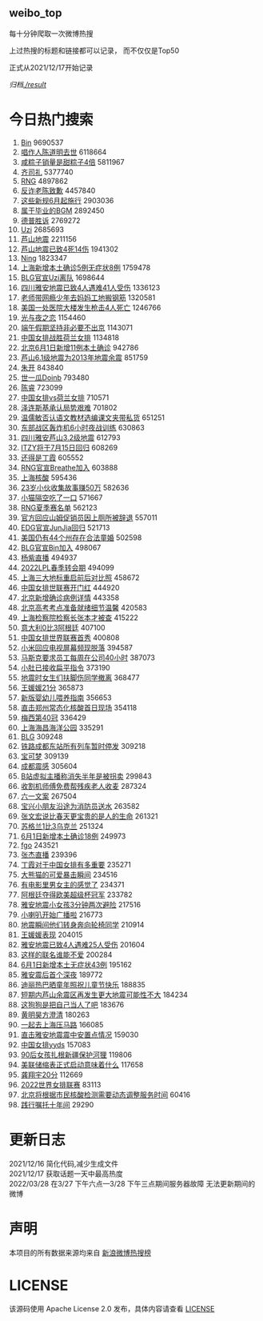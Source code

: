 weibo_top  
---
每十分钟爬取一次微博热搜  

上过热搜的标题和链接都可以记录， 而不仅仅是Top50

正式从2021/12/17开始记录  

*归档[./result](./result/)*

# 今日热门搜索  
1. [Bin](https://s.weibo.com//weibo?q=Bin&Refer=top) 9690537
2. [唱作人陈道明去世](https://s.weibo.com//weibo?q=%23%E5%94%B1%E4%BD%9C%E4%BA%BA%E9%99%88%E9%81%93%E6%98%8E%E5%8E%BB%E4%B8%96%23&Refer=top) 6118664
3. [咸粽子销量是甜粽子4倍](https://s.weibo.com//weibo?q=%23%E5%92%B8%E7%B2%BD%E5%AD%90%E9%94%80%E9%87%8F%E6%98%AF%E7%94%9C%E7%B2%BD%E5%AD%904%E5%80%8D%23&Refer=top) 5811967
4. [齐司礼](https://s.weibo.com//weibo?q=%E9%BD%90%E5%8F%B8%E7%A4%BC&Refer=top) 5377740
5. [RNG](https://s.weibo.com//weibo?q=%23RNG%23&Refer=top) 4897862
6. [反诈老陈致歉](https://s.weibo.com//weibo?q=%23%E5%8F%8D%E8%AF%88%E8%80%81%E9%99%88%E8%87%B4%E6%AD%89%23&Refer=top) 4457840
7. [这些新规6月起施行](https://s.weibo.com//weibo?q=%23%E8%BF%99%E4%BA%9B%E6%96%B0%E8%A7%846%E6%9C%88%E8%B5%B7%E6%96%BD%E8%A1%8C%23&Refer=top) 2903036
8. [属于毕业的BGM](https://s.weibo.com//weibo?q=%23%E5%B1%9E%E4%BA%8E%E6%AF%95%E4%B8%9A%E7%9A%84BGM%23&Refer=top) 2892450
9. [德普胜诉](https://s.weibo.com//weibo?q=%23%E5%BE%B7%E6%99%AE%E8%83%9C%E8%AF%89%23&Refer=top) 2769272
10. [Uzi](https://s.weibo.com//weibo?q=Uzi&Refer=top) 2685693
11. [芦山地震](https://s.weibo.com//weibo?q=%23%E8%8A%A6%E5%B1%B1%E5%9C%B0%E9%9C%87%23&Refer=top) 2211156
12. [芦山地震已致4死14伤](https://s.weibo.com//weibo?q=%23%E8%8A%A6%E5%B1%B1%E5%9C%B0%E9%9C%87%E5%B7%B2%E8%87%B44%E6%AD%BB14%E4%BC%A4%23&Refer=top) 1941302
13. [Ning](https://s.weibo.com//weibo?q=Ning&Refer=top) 1823347
14. [上海新增本土确诊5例无症状8例](https://s.weibo.com//weibo?q=%23%E4%B8%8A%E6%B5%B7%E6%96%B0%E5%A2%9E%E6%9C%AC%E5%9C%9F%E7%A1%AE%E8%AF%8A5%E4%BE%8B%E6%97%A0%E7%97%87%E7%8A%B68%E4%BE%8B%23&Refer=top) 1759478
15. [BLG官宣Uzi离队](https://s.weibo.com//weibo?q=%23BLG%E5%AE%98%E5%AE%A3Uzi%E7%A6%BB%E9%98%9F%23&Refer=top) 1698644
16. [四川雅安地震已致4人遇难41人受伤](https://s.weibo.com//weibo?q=%23%E5%9B%9B%E5%B7%9D%E9%9B%85%E5%AE%89%E5%9C%B0%E9%9C%87%E5%B7%B2%E8%87%B44%E4%BA%BA%E9%81%87%E9%9A%BE41%E4%BA%BA%E5%8F%97%E4%BC%A4%23&Refer=top) 1336123
17. [老师带网瘾少年去妈妈工地搬钢筋](https://s.weibo.com//weibo?q=%23%E8%80%81%E5%B8%88%E5%B8%A6%E7%BD%91%E7%98%BE%E5%B0%91%E5%B9%B4%E5%8E%BB%E5%A6%88%E5%A6%88%E5%B7%A5%E5%9C%B0%E6%90%AC%E9%92%A2%E7%AD%8B%23&Refer=top) 1320581
18. [美国一处医院大楼发生枪击4人死亡](https://s.weibo.com//weibo?q=%23%E7%BE%8E%E5%9B%BD%E4%B8%80%E5%A4%84%E5%8C%BB%E9%99%A2%E5%A4%A7%E6%A5%BC%E5%8F%91%E7%94%9F%E6%9E%AA%E5%87%BB4%E4%BA%BA%E6%AD%BB%E4%BA%A1%23&Refer=top) 1246766
19. [光与夜之恋](https://s.weibo.com//weibo?q=%E5%85%89%E4%B8%8E%E5%A4%9C%E4%B9%8B%E6%81%8B&Refer=top) 1154460
20. [端午假期坚持非必要不出京](https://s.weibo.com//weibo?q=%23%E7%AB%AF%E5%8D%88%E5%81%87%E6%9C%9F%E5%9D%9A%E6%8C%81%E9%9D%9E%E5%BF%85%E8%A6%81%E4%B8%8D%E5%87%BA%E4%BA%AC%23&Refer=top) 1143071
21. [中国女排战胜荷兰女排](https://s.weibo.com//weibo?q=%23%E4%B8%AD%E5%9B%BD%E5%A5%B3%E6%8E%92%E6%88%98%E8%83%9C%E8%8D%B7%E5%85%B0%E5%A5%B3%E6%8E%92%23&Refer=top) 1134818
22. [北京6月1日新增11例本土确诊](https://s.weibo.com//weibo?q=%23%E5%8C%97%E4%BA%AC6%E6%9C%881%E6%97%A5%E6%96%B0%E5%A2%9E11%E4%BE%8B%E6%9C%AC%E5%9C%9F%E7%A1%AE%E8%AF%8A%23&Refer=top) 942786
23. [芦山6.1级地震为2013年地震余震](https://s.weibo.com//weibo?q=%23%E8%8A%A6%E5%B1%B16.1%E7%BA%A7%E5%9C%B0%E9%9C%87%E4%B8%BA2013%E5%B9%B4%E5%9C%B0%E9%9C%87%E4%BD%99%E9%9C%87%23&Refer=top) 851759
24. [朱开](https://s.weibo.com//weibo?q=%E6%9C%B1%E5%BC%80&Refer=top) 843840
25. [世一瓜Doinb](https://s.weibo.com//weibo?q=%23%E4%B8%96%E4%B8%80%E7%93%9CDoinb%23&Refer=top) 793480
26. [陈睿](https://s.weibo.com//weibo?q=%E9%99%88%E7%9D%BF&Refer=top) 723099
27. [中国女排vs荷兰女排](https://s.weibo.com//weibo?q=%23%E4%B8%AD%E5%9B%BD%E5%A5%B3%E6%8E%92vs%E8%8D%B7%E5%85%B0%E5%A5%B3%E6%8E%92%23&Refer=top) 710571
28. [泽连斯基承认局势艰难](https://s.weibo.com//weibo?q=%23%E6%B3%BD%E8%BF%9E%E6%96%AF%E5%9F%BA%E6%89%BF%E8%AE%A4%E5%B1%80%E5%8A%BF%E8%89%B0%E9%9A%BE%23&Refer=top) 701802
29. [温儒敏否认语文教材选编课文夹带私货](https://s.weibo.com//weibo?q=%23%E6%B8%A9%E5%84%92%E6%95%8F%E5%90%A6%E8%AE%A4%E8%AF%AD%E6%96%87%E6%95%99%E6%9D%90%E9%80%89%E7%BC%96%E8%AF%BE%E6%96%87%E5%A4%B9%E5%B8%A6%E7%A7%81%E8%B4%A7%23&Refer=top) 651251
30. [东部战区轰炸机6小时夜战训练](https://s.weibo.com//weibo?q=%23%E4%B8%9C%E9%83%A8%E6%88%98%E5%8C%BA%E8%BD%B0%E7%82%B8%E6%9C%BA6%E5%B0%8F%E6%97%B6%E5%A4%9C%E6%88%98%E8%AE%AD%E7%BB%83%23&Refer=top) 630863
31. [四川雅安芦山3.2级地震](https://s.weibo.com//weibo?q=%23%E5%9B%9B%E5%B7%9D%E9%9B%85%E5%AE%89%E8%8A%A6%E5%B1%B13.2%E7%BA%A7%E5%9C%B0%E9%9C%87%23&Refer=top) 612793
32. [ITZY将于7月15日回归](https://s.weibo.com//weibo?q=%23ITZY%E5%B0%86%E4%BA%8E7%E6%9C%8815%E6%97%A5%E5%9B%9E%E5%BD%92%23&Refer=top) 608269
33. [还得是丁霞](https://s.weibo.com//weibo?q=%23%E8%BF%98%E5%BE%97%E6%98%AF%E4%B8%81%E9%9C%9E%23&Refer=top) 605552
34. [RNG官宣Breathe加入](https://s.weibo.com//weibo?q=%23RNG%E5%AE%98%E5%AE%A3Breathe%E5%8A%A0%E5%85%A5%23&Refer=top) 603888
35. [上海核酸](https://s.weibo.com//weibo?q=%23%E4%B8%8A%E6%B5%B7%E6%A0%B8%E9%85%B8%23&Refer=top) 595436
36. [23岁小伙收集故事赚50万](https://s.weibo.com//weibo?q=%2323%E5%B2%81%E5%B0%8F%E4%BC%99%E6%94%B6%E9%9B%86%E6%95%85%E4%BA%8B%E8%B5%9A50%E4%B8%87%23&Refer=top) 582636
37. [小猫隔空吃了一口](https://s.weibo.com//weibo?q=%23%E5%B0%8F%E7%8C%AB%E9%9A%94%E7%A9%BA%E5%90%83%E4%BA%86%E4%B8%80%E5%8F%A3%23&Refer=top) 571667
38. [RNG夏季赛名单](https://s.weibo.com//weibo?q=RNG%E5%A4%8F%E5%AD%A3%E8%B5%9B%E5%90%8D%E5%8D%95&Refer=top) 562123
39. [官方回应山姆促销员因上厕所被辞退](https://s.weibo.com//weibo?q=%23%E5%AE%98%E6%96%B9%E5%9B%9E%E5%BA%94%E5%B1%B1%E5%A7%86%E4%BF%83%E9%94%80%E5%91%98%E5%9B%A0%E4%B8%8A%E5%8E%95%E6%89%80%E8%A2%AB%E8%BE%9E%E9%80%80%23&Refer=top) 557011
40. [EDG官宣JunJia回归](https://s.weibo.com//weibo?q=%23EDG%E5%AE%98%E5%AE%A3JunJia%E5%9B%9E%E5%BD%92%23&Refer=top) 521713
41. [美国仍有44个州存在合法童婚](https://s.weibo.com//weibo?q=%23%E7%BE%8E%E5%9B%BD%E4%BB%8D%E6%9C%8944%E4%B8%AA%E5%B7%9E%E5%AD%98%E5%9C%A8%E5%90%88%E6%B3%95%E7%AB%A5%E5%A9%9A%23&Refer=top) 502598
42. [BLG官宣Bin加入](https://s.weibo.com//weibo?q=%23BLG%E5%AE%98%E5%AE%A3Bin%E5%8A%A0%E5%85%A5%23&Refer=top) 498067
43. [杨紫直播](https://s.weibo.com//weibo?q=%E6%9D%A8%E7%B4%AB%E7%9B%B4%E6%92%AD&Refer=top) 494937
44. [2022LPL春季转会期](https://s.weibo.com//weibo?q=%232022LPL%E6%98%A5%E5%AD%A3%E8%BD%AC%E4%BC%9A%E6%9C%9F%23&Refer=top) 494099
45. [上海三大地标重启前后对比照](https://s.weibo.com//weibo?q=%E4%B8%8A%E6%B5%B7%E4%B8%89%E5%A4%A7%E5%9C%B0%E6%A0%87%E9%87%8D%E5%90%AF%E5%89%8D%E5%90%8E%E5%AF%B9%E6%AF%94%E7%85%A7&Refer=top) 458672
46. [中国女排世联赛开门红](https://s.weibo.com//weibo?q=%23%E4%B8%AD%E5%9B%BD%E5%A5%B3%E6%8E%92%E4%B8%96%E8%81%94%E8%B5%9B%E5%BC%80%E9%97%A8%E7%BA%A2%23&Refer=top) 444920
47. [北京新增确诊病例详情](https://s.weibo.com//weibo?q=%23%E5%8C%97%E4%BA%AC%E6%96%B0%E5%A2%9E%E7%A1%AE%E8%AF%8A%E7%97%85%E4%BE%8B%E8%AF%A6%E6%83%85%23&Refer=top) 443358
48. [北京高考考点准备就绪细节温馨](https://s.weibo.com//weibo?q=%23%E5%8C%97%E4%BA%AC%E9%AB%98%E8%80%83%E8%80%83%E7%82%B9%E5%87%86%E5%A4%87%E5%B0%B1%E7%BB%AA%E7%BB%86%E8%8A%82%E6%B8%A9%E9%A6%A8%23&Refer=top) 420583
49. [上海检察院检察长张本才被查](https://s.weibo.com//weibo?q=%23%E4%B8%8A%E6%B5%B7%E6%A3%80%E5%AF%9F%E9%99%A2%E6%A3%80%E5%AF%9F%E9%95%BF%E5%BC%A0%E6%9C%AC%E6%89%8D%E8%A2%AB%E6%9F%A5%23&Refer=top) 415222
50. [意大利0比3阿根廷](https://s.weibo.com//weibo?q=%23%E6%84%8F%E5%A4%A7%E5%88%A90%E6%AF%943%E9%98%BF%E6%A0%B9%E5%BB%B7%23&Refer=top) 407100
51. [中国女排世界联赛首秀](https://s.weibo.com//weibo?q=%23%E4%B8%AD%E5%9B%BD%E5%A5%B3%E6%8E%92%E4%B8%96%E7%95%8C%E8%81%94%E8%B5%9B%E9%A6%96%E7%A7%80%23&Refer=top) 400808
52. [小米回应电视屏幕频现脱落](https://s.weibo.com//weibo?q=%23%E5%B0%8F%E7%B1%B3%E5%9B%9E%E5%BA%94%E7%94%B5%E8%A7%86%E5%B1%8F%E5%B9%95%E9%A2%91%E7%8E%B0%E8%84%B1%E8%90%BD%23&Refer=top) 394587
53. [马斯克要求员工每周在公司40小时](https://s.weibo.com//weibo?q=%23%E9%A9%AC%E6%96%AF%E5%85%8B%E8%A6%81%E6%B1%82%E5%91%98%E5%B7%A5%E6%AF%8F%E5%91%A8%E5%9C%A8%E5%85%AC%E5%8F%B840%E5%B0%8F%E6%97%B6%23&Refer=top) 387073
54. [小肚已接收扁平指令](https://s.weibo.com//weibo?q=%23%E5%B0%8F%E8%82%9A%E5%B7%B2%E6%8E%A5%E6%94%B6%E6%89%81%E5%B9%B3%E6%8C%87%E4%BB%A4%23&Refer=top) 373190
55. [地震时女生们扶脚伤同学撤离](https://s.weibo.com//weibo?q=%23%E5%9C%B0%E9%9C%87%E6%97%B6%E5%A5%B3%E7%94%9F%E4%BB%AC%E6%89%B6%E8%84%9A%E4%BC%A4%E5%90%8C%E5%AD%A6%E6%92%A4%E7%A6%BB%23&Refer=top) 368477
56. [王媛媛21分](https://s.weibo.com//weibo?q=%23%E7%8E%8B%E5%AA%9B%E5%AA%9B21%E5%88%86%23&Refer=top) 365873
57. [新版婴幼儿喂养指南](https://s.weibo.com//weibo?q=%23%E6%96%B0%E7%89%88%E5%A9%B4%E5%B9%BC%E5%84%BF%E5%96%82%E5%85%BB%E6%8C%87%E5%8D%97%23&Refer=top) 356653
58. [直击郑州常态化核酸首日现场](https://s.weibo.com//weibo?q=%23%E7%9B%B4%E5%87%BB%E9%83%91%E5%B7%9E%E5%B8%B8%E6%80%81%E5%8C%96%E6%A0%B8%E9%85%B8%E9%A6%96%E6%97%A5%E7%8E%B0%E5%9C%BA%23&Refer=top) 354118
59. [梅西第40冠](https://s.weibo.com//weibo?q=%23%E6%A2%85%E8%A5%BF%E7%AC%AC40%E5%86%A0%23&Refer=top) 336429
60. [上海海昌海洋公园](https://s.weibo.com//weibo?q=%23%E4%B8%8A%E6%B5%B7%E6%B5%B7%E6%98%8C%E6%B5%B7%E6%B4%8B%E5%85%AC%E5%9B%AD%23&Refer=top) 335291
61. [BLG](https://s.weibo.com//weibo?q=BLG&Refer=top) 309248
62. [铁路成都东站所有列车暂时停发](https://s.weibo.com//weibo?q=%23%E9%93%81%E8%B7%AF%E6%88%90%E9%83%BD%E4%B8%9C%E7%AB%99%E6%89%80%E6%9C%89%E5%88%97%E8%BD%A6%E6%9A%82%E6%97%B6%E5%81%9C%E5%8F%91%23&Refer=top) 309218
63. [宝可梦](https://s.weibo.com//weibo?q=%E5%AE%9D%E5%8F%AF%E6%A2%A6&Refer=top) 309139
64. [成都震感](https://s.weibo.com//weibo?q=%23%E6%88%90%E9%83%BD%E9%9C%87%E6%84%9F%23&Refer=top) 305604
65. [B站虚拟主播称消失半年是被拐卖](https://s.weibo.com//weibo?q=%23B%E7%AB%99%E8%99%9A%E6%8B%9F%E4%B8%BB%E6%92%AD%E7%A7%B0%E6%B6%88%E5%A4%B1%E5%8D%8A%E5%B9%B4%E6%98%AF%E8%A2%AB%E6%8B%90%E5%8D%96%23&Refer=top) 299843
66. [收割机师傅免费帮残疾老人收麦](https://s.weibo.com//weibo?q=%23%E6%94%B6%E5%89%B2%E6%9C%BA%E5%B8%88%E5%82%85%E5%85%8D%E8%B4%B9%E5%B8%AE%E6%AE%8B%E7%96%BE%E8%80%81%E4%BA%BA%E6%94%B6%E9%BA%A6%23&Refer=top) 287324
67. [六一文案](https://s.weibo.com//weibo?q=%23%E5%85%AD%E4%B8%80%E6%96%87%E6%A1%88%23&Refer=top) 267504
68. [宝兴小朋友沿途为消防员送水](https://s.weibo.com//weibo?q=%23%E5%AE%9D%E5%85%B4%E5%B0%8F%E6%9C%8B%E5%8F%8B%E6%B2%BF%E9%80%94%E4%B8%BA%E6%B6%88%E9%98%B2%E5%91%98%E9%80%81%E6%B0%B4%23&Refer=top) 263582
69. [张文宏说比春天更宝贵的是人的生命](https://s.weibo.com//weibo?q=%23%E5%BC%A0%E6%96%87%E5%AE%8F%E8%AF%B4%E6%AF%94%E6%98%A5%E5%A4%A9%E6%9B%B4%E5%AE%9D%E8%B4%B5%E7%9A%84%E6%98%AF%E4%BA%BA%E7%9A%84%E7%94%9F%E5%91%BD%23&Refer=top) 261321
70. [苏格兰1比3乌克兰](https://s.weibo.com//weibo?q=%E8%8B%8F%E6%A0%BC%E5%85%B01%E6%AF%943%E4%B9%8C%E5%85%8B%E5%85%B0&Refer=top) 251324
71. [6月1日新增本土确诊18例](https://s.weibo.com//weibo?q=%236%E6%9C%881%E6%97%A5%E6%96%B0%E5%A2%9E%E6%9C%AC%E5%9C%9F%E7%A1%AE%E8%AF%8A18%E4%BE%8B%23&Refer=top) 249973
72. [fgo](https://s.weibo.com//weibo?q=fgo&Refer=top) 243521
73. [张杰直播](https://s.weibo.com//weibo?q=%23%E5%BC%A0%E6%9D%B0%E7%9B%B4%E6%92%AD%23&Refer=top) 239396
74. [丁霞对于中国女排有多重要](https://s.weibo.com//weibo?q=%23%E4%B8%81%E9%9C%9E%E5%AF%B9%E4%BA%8E%E4%B8%AD%E5%9B%BD%E5%A5%B3%E6%8E%92%E6%9C%89%E5%A4%9A%E9%87%8D%E8%A6%81%23&Refer=top) 235271
75. [大熊猫的可爱暴击瞬间](https://s.weibo.com//weibo?q=%23%E5%A4%A7%E7%86%8A%E7%8C%AB%E7%9A%84%E5%8F%AF%E7%88%B1%E6%9A%B4%E5%87%BB%E7%9E%AC%E9%97%B4%23&Refer=top) 234516
76. [有电影里男女主的感觉了](https://s.weibo.com//weibo?q=%23%E6%9C%89%E7%94%B5%E5%BD%B1%E9%87%8C%E7%94%B7%E5%A5%B3%E4%B8%BB%E7%9A%84%E6%84%9F%E8%A7%89%E4%BA%86%23&Refer=top) 234371
77. [阿根廷夺得欧美超级杯冠军](https://s.weibo.com//weibo?q=%23%E9%98%BF%E6%A0%B9%E5%BB%B7%E5%A4%BA%E5%BE%97%E6%AC%A7%E7%BE%8E%E8%B6%85%E7%BA%A7%E6%9D%AF%E5%86%A0%E5%86%9B%23&Refer=top) 233782
78. [雅安地震小女孩3分钟两次避险](https://s.weibo.com//weibo?q=%23%E9%9B%85%E5%AE%89%E5%9C%B0%E9%9C%87%E5%B0%8F%E5%A5%B3%E5%AD%A93%E5%88%86%E9%92%9F%E4%B8%A4%E6%AC%A1%E9%81%BF%E9%99%A9%23&Refer=top) 217516
79. [小喇叭开始广播啦](https://s.weibo.com//weibo?q=%23%E5%B0%8F%E5%96%87%E5%8F%AD%E5%BC%80%E5%A7%8B%E5%B9%BF%E6%92%AD%E5%95%A6%23&Refer=top) 216773
80. [地震瞬间他们转身奔向轮椅同学](https://s.weibo.com//weibo?q=%23%E5%9C%B0%E9%9C%87%E7%9E%AC%E9%97%B4%E4%BB%96%E4%BB%AC%E8%BD%AC%E8%BA%AB%E5%A5%94%E5%90%91%E8%BD%AE%E6%A4%85%E5%90%8C%E5%AD%A6%23&Refer=top) 210914
81. [王媛媛表现](https://s.weibo.com//weibo?q=%E7%8E%8B%E5%AA%9B%E5%AA%9B%E8%A1%A8%E7%8E%B0&Refer=top) 204015
82. [雅安地震已致4人遇难25人受伤](https://s.weibo.com//weibo?q=%23%E9%9B%85%E5%AE%89%E5%9C%B0%E9%9C%87%E5%B7%B2%E8%87%B44%E4%BA%BA%E9%81%87%E9%9A%BE25%E4%BA%BA%E5%8F%97%E4%BC%A4%23&Refer=top) 201604
83. [这样的联名谁能不爱](https://s.weibo.com//weibo?q=%E8%BF%99%E6%A0%B7%E7%9A%84%E8%81%94%E5%90%8D%E8%B0%81%E8%83%BD%E4%B8%8D%E7%88%B1&Refer=top) 200284
84. [6月1日新增本土无症状43例](https://s.weibo.com//weibo?q=%236%E6%9C%881%E6%97%A5%E6%96%B0%E5%A2%9E%E6%9C%AC%E5%9C%9F%E6%97%A0%E7%97%87%E7%8A%B643%E4%BE%8B%23&Refer=top) 195162
85. [雅安震后首个深夜](https://s.weibo.com//weibo?q=%23%E9%9B%85%E5%AE%89%E9%9C%87%E5%90%8E%E9%A6%96%E4%B8%AA%E6%B7%B1%E5%A4%9C%23&Refer=top) 189772
86. [迪丽热巴晒童年照祝儿童节快乐](https://s.weibo.com//weibo?q=%23%E8%BF%AA%E4%B8%BD%E7%83%AD%E5%B7%B4%E6%99%92%E7%AB%A5%E5%B9%B4%E7%85%A7%E7%A5%9D%E5%84%BF%E7%AB%A5%E8%8A%82%E5%BF%AB%E4%B9%90%23&Refer=top) 188835
87. [短期内芦山余震区再发生更大地震可能性不大](https://s.weibo.com//weibo?q=%23%E7%9F%AD%E6%9C%9F%E5%86%85%E8%8A%A6%E5%B1%B1%E4%BD%99%E9%9C%87%E5%8C%BA%E5%86%8D%E5%8F%91%E7%94%9F%E6%9B%B4%E5%A4%A7%E5%9C%B0%E9%9C%87%E5%8F%AF%E8%83%BD%E6%80%A7%E4%B8%8D%E5%A4%A7%23&Refer=top) 184234
88. [这狗狗是把自己当人了吧](https://s.weibo.com//weibo?q=%23%E8%BF%99%E7%8B%97%E7%8B%97%E6%98%AF%E6%8A%8A%E8%87%AA%E5%B7%B1%E5%BD%93%E4%BA%BA%E4%BA%86%E5%90%A7%23&Refer=top) 183676
89. [黄明昊方澄清](https://s.weibo.com//weibo?q=%23%E9%BB%84%E6%98%8E%E6%98%8A%E6%96%B9%E6%BE%84%E6%B8%85%23&Refer=top) 180263
90. [一起去上海压马路](https://s.weibo.com//weibo?q=%23%E4%B8%80%E8%B5%B7%E5%8E%BB%E4%B8%8A%E6%B5%B7%E5%8E%8B%E9%A9%AC%E8%B7%AF%23&Refer=top) 166085
91. [直击雅安地震震中安置点情况](https://s.weibo.com//weibo?q=%23%E7%9B%B4%E5%87%BB%E9%9B%85%E5%AE%89%E5%9C%B0%E9%9C%87%E9%9C%87%E4%B8%AD%E5%AE%89%E7%BD%AE%E7%82%B9%E6%83%85%E5%86%B5%23&Refer=top) 159030
92. [中国女排yyds](https://s.weibo.com//weibo?q=%23%E4%B8%AD%E5%9B%BD%E5%A5%B3%E6%8E%92yyds%23&Refer=top) 157083
93. [90后女孩扎根新疆保护河狸](https://s.weibo.com//weibo?q=%2390%E5%90%8E%E5%A5%B3%E5%AD%A9%E6%89%8E%E6%A0%B9%E6%96%B0%E7%96%86%E4%BF%9D%E6%8A%A4%E6%B2%B3%E7%8B%B8%23&Refer=top) 119806
94. [美联储缩表正式启动意味着什么](https://s.weibo.com//weibo?q=%23%E7%BE%8E%E8%81%94%E5%82%A8%E7%BC%A9%E8%A1%A8%E6%AD%A3%E5%BC%8F%E5%90%AF%E5%8A%A8%E6%84%8F%E5%91%B3%E7%9D%80%E4%BB%80%E4%B9%88%23&Refer=top) 117658
95. [龚翔宇20分](https://s.weibo.com//weibo?q=%E9%BE%9A%E7%BF%94%E5%AE%8720%E5%88%86&Refer=top) 112669
96. [2022世界女排联赛](https://s.weibo.com//weibo?q=%232022%E4%B8%96%E7%95%8C%E5%A5%B3%E6%8E%92%E8%81%94%E8%B5%9B%23&Refer=top) 83113
97. [北京将根据市民核酸检测需要动态调整服务时间](https://s.weibo.com//weibo?q=%23%E5%8C%97%E4%BA%AC%E5%B0%86%E6%A0%B9%E6%8D%AE%E5%B8%82%E6%B0%91%E6%A0%B8%E9%85%B8%E6%A3%80%E6%B5%8B%E9%9C%80%E8%A6%81%E5%8A%A8%E6%80%81%E8%B0%83%E6%95%B4%E6%9C%8D%E5%8A%A1%E6%97%B6%E9%97%B4%23&Refer=top) 60416
98. [践行嘱托十年间](https://s.weibo.com//weibo?q=%23%E8%B7%B5%E8%A1%8C%E5%98%B1%E6%89%98%E5%8D%81%E5%B9%B4%E9%97%B4%23&Refer=top) 29290
# 更新日志  
2021/12/16  简化代码,减少生成文件  
2021/12/17  获取话题一天中最高热度  
2022/03/28  在3/27 下午六点—3/28 下午三点期间服务器故障 无法更新期间的微博  
# 声明  
本项目的所有数据来源均来自 [新浪微博热搜榜](https://s.weibo.com/top/summary)  

# LICENSE
该源码使用 Apache License 2.0 发布，具体内容请查看 [LICENSE](./LICENSE)
